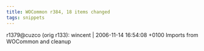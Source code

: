 ```yaml
---
title: WOCommon r384, 18 items changed
tags: snippets
---
```


r1379@cuzco (orig r133): wincent | 2006-11-14 16:54:08 +0100 Imports from WOCommon and cleanup
